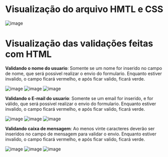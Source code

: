 # Visualização do arquivo HMTL e CSS
![image](https://github.com/user-attachments/assets/07e38d8a-be93-4c4e-880a-2558fe53dd1f)

# Visualização das validações feitas com HTML
**Validando o nome do usuario**: Somente se um nome for inserido no campo de nome, que será possivel realizar o envio do formulario. Enquanto estiver invalido, o campo ficará vermelho, e após ficar valido, ficará verde.

![image](https://github.com/user-attachments/assets/bd85c438-35ca-458e-a216-f4640e48072d)
![image](https://github.com/user-attachments/assets/9106e373-2d80-47ac-b3fe-9a85bde7398e)
![image](https://github.com/user-attachments/assets/fe5d7844-f71b-4759-85b9-8f1e5351c419)

**Validando o E-mail do usuario**: Somente se um email for inserido, e for válido, que será possivel realizar o envio do formulario. Enquanto estiver invalido, o campo ficará vermelho, e após ficar valido, ficará verde.

![image](https://github.com/user-attachments/assets/c6092144-df2d-4189-9e0d-b46fb2b94624)
![image](https://github.com/user-attachments/assets/f1065172-47de-4a0c-bf89-089787e78b5a)
![image](https://github.com/user-attachments/assets/f99789f1-541d-48a5-8ed4-2e4d35785192)

**Validando caixa de mensagem**: Ao menos vinte caracteres deverão ser inseridos no campo de mensagem para validar o envio. Enquanto estiver invalido, o campo ficará vermelho, e após ficar valido, ficará verde.

![image](https://github.com/user-attachments/assets/f327ea37-171e-4f27-9a4f-ba5363d367d8)
![image](https://github.com/user-attachments/assets/a31af58c-270d-48aa-b301-abf1026804b5)
![image](https://github.com/user-attachments/assets/9a8b6cc4-97cf-42a5-a9af-d4692c4dbae5)

